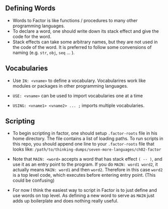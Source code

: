 ## Defining Words

* Words to Factor is like functions / procedures to many other programming languages.
* To declare a word, one should write down its stack effect and give the code for the word.
* Stack effects can take some arbitrary names, but they are not used in the code of the word.
It is preferred to follow some convensions of naming (e.g. `str`, `obj`, `seq` ... ).

## Vocabularies

* Use `IN: <vname>` to define a vocabulary. Vocabularires work like modules or packages in
other programming languages.

* `USE: <vname>` can be used to import vocabularies one at a time
* `USING: <vname1> <vname2> ... ;` imports multiple vocabularies.

## Scripting

* To begin scripting in factor, one should setup `.factor-roots` file in his home directory.
  The file contains a list of loading paths.
  To run scripts in this repo, you should append one line to your `.factor-roots` file that
  looks like: `/path/to/thinking-dumps/seven-more-languages/ch02-factor`

* Note that `MAIN: <word>` accepts a word that has stack effect `( -- )`,
  and use it as an entry point to the program. If you do `MAIN: word1 word2`,
  it actually means `MAIN: word1` and then `word2`.
  Therefore in this case `word2` is a top level code, which executes before entering entry
  point. (This could be confusing)
* For now I think the easiest way to script in Factor is to just define and use words on top level.
  As defining a new word to serve as `MAIN` just adds up boilerplate and does nothing really useful.
